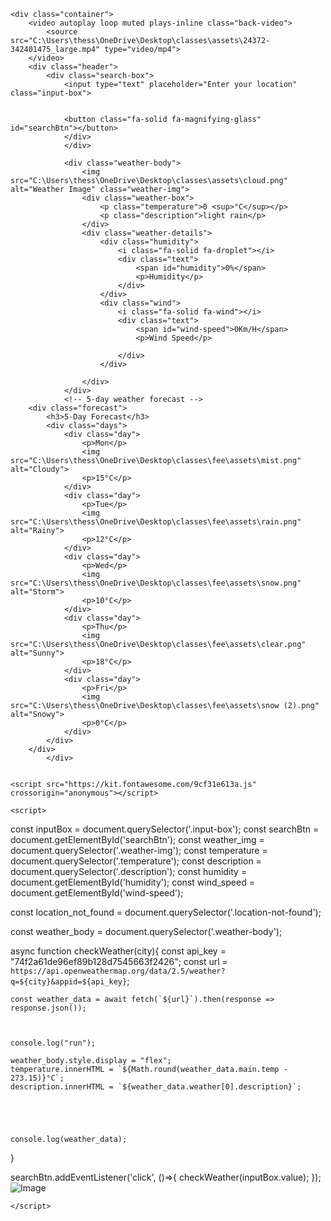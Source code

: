 <!DOCTYPE html>
<html lang="en">
<head>
    <meta charset="UTF-8">
    <meta http-equiv="X-UA-Compatible" content="IE=edge">
    <meta name="viewport" content="width=device-width, initial-scale=1.0">
    <title>Weather forecast app</title>
    <link rel="stylesheet" href="C:\Users\thess\OneDrive\Desktop\classes\fee\projectsyle.css">
</head>
<body>
    
    <div class="container">
        <video autoplay loop muted plays-inline class="back-video">
            <source src="C:\Users\thess\OneDrive\Desktop\classes\assets\24372-342401475_large.mp4" type="video/mp4">
        </video>
        <div class="header">
            <div class="search-box">
                <input type="text" placeholder="Enter your location" class="input-box">


                <button class="fa-solid fa-magnifying-glass" id="searchBtn"></button>
                </div>
                </div>
          
                <div class="weather-body">
                    <img src="C:\Users\thess\OneDrive\Desktop\classes\assets\cloud.png" alt="Weather Image" class="weather-img">
                    <div class="weather-box">
                        <p class="temperature">0 <sup>°C</sup></p>
                        <p class="description">light rain</p>
                    </div>
                    <div class="weather-details">
                        <div class="humidity">
                            <i class="fa-solid fa-droplet"></i>
                            <div class="text">
                                <span id="humidity">0%</span>
                                <p>Humidity</p>
                            </div>
                        </div>
                        <div class="wind">
                            <i class="fa-solid fa-wind"></i>
                            <div class="text">
                                <span id="wind-speed">0Km/H</span>
                                <p>Wind Speed</p>
                                
                            </div>
                        </div>
                      
                    </div>
                </div>
                <!-- 5-day weather forecast -->
        <div class="forecast">
            <h3>5-Day Forecast</h3>
            <div class="days">
                <div class="day">
                    <p>Mon</p>
                    <img src="C:\Users\thess\OneDrive\Desktop\classes\fee\assets\mist.png" alt="Cloudy">
                    <p>15°C</p>
                </div>
                <div class="day">
                    <p>Tue</p>
                    <img src="C:\Users\thess\OneDrive\Desktop\classes\fee\assets\rain.png" alt="Rainy">
                    <p>12°C</p>
                </div>
                <div class="day">
                    <p>Wed</p>
                    <img src="C:\Users\thess\OneDrive\Desktop\classes\fee\assets\snow.png" alt="Storm">
                    <p>10°C</p>
                </div>
                <div class="day">
                    <p>Thu</p>
                    <img src="C:\Users\thess\OneDrive\Desktop\classes\fee\assets\clear.png" alt="Sunny">
                    <p>18°C</p>
                </div>
                <div class="day">
                    <p>Fri</p>
                    <img src="C:\Users\thess\OneDrive\Desktop\classes\fee\assets\snow (2).png" alt="Snowy">
                    <p>0°C</p>
                </div>
            </div>
        </div>
            </div>
                
   
    <script src="https://kit.fontawesome.com/9cf31e613a.js" crossorigin="anonymous"></script>

    <script>
const inputBox = document.querySelector('.input-box');
const searchBtn = document.getElementById('searchBtn');
const weather_img = document.querySelector('.weather-img');
const temperature = document.querySelector('.temperature');
const description = document.querySelector('.description');
const humidity = document.getElementById('humidity');
const wind_speed = document.getElementById('wind-speed');

const location_not_found = document.querySelector('.location-not-found');

const weather_body = document.querySelector('.weather-body');


async function checkWeather(city){
    const api_key = "74f2a61de96ef89b128d7545663f2426";
    const url = `https://api.openweathermap.org/data/2.5/weather?q=${city}&appid=${api_key}`;

    const weather_data = await fetch(`${url}`).then(response => response.json());



    console.log("run");
    
    weather_body.style.display = "flex";
    temperature.innerHTML = `${Math.round(weather_data.main.temp - 273.15)}°C`;
    description.innerHTML = `${weather_data.weather[0].description}`;





    console.log(weather_data);
}


searchBtn.addEventListener('click', ()=>{
    checkWeather(inputBox.value);
});
![Image](https://github.com/user-attachments/assets/ef2e0c0a-6575-4478-a517-9a0f4aa5385d)


    </script>
</body>
</html>


